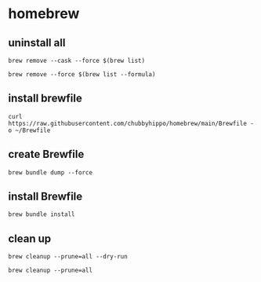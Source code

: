 # homebrew
## uninstall all
```shell
brew remove --cask --force $(brew list)
```
```shell
brew remove --force $(brew list --formula)
```
## install brewfile
```shell
curl https://raw.githubusercontent.com/chubbyhippo/homebrew/main/Brewfile -o ~/Brewfile
```
## create Brewfile
```shell
brew bundle dump --force
```
## install Brewfile
```shell
brew bundle install
```
## clean up
```shell
brew cleanup --prune=all --dry-run
```
```shell
brew cleanup --prune=all
```
